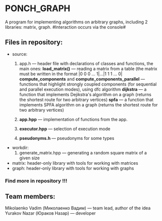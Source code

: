 # PONCH_GRAPH

A program for implementing algorithms on arbitrary graphs, including 2 libraries: matrix, graph.
#Interaction occurs via the console#

## Files in repository:

- source:
  1) app.h — header file with declarations of classes and functions, the main ones:
     **load_matrix()** — reading a matrix from a table (the matrix must be written in the format |0 0 0 ... 1|...|1 1 1 ... 0|
     **compute_components** and **compute_components_parallel** — functions that highlight strongly coupled components (for sequential and parallel execution modes), using dfc algorithm
     **dijkstra** — a function that implements Dejikstra's algorithm on a graph (returns the shortest route for two arbitrary vertices)
     **spfa** — a function that implements SPFA algorithm on a graph (returns the shortest route for two arbitrary vertices)

  2) **app.hpp** — implementation of functions from the app.
  3) **executor.hpp** — selection of execution mode
  4) **pseudonyms.h** — pseudonyms for some types
- workdir:
  1) generate_matrix.hpp — generating a random square matrix of a given size
- matrix: header-only library with tools for working with matrices
- graph: header-only library with tools for working with graphs

### Find more in repository !!!

## Team members:

Mikolaenko Vadim (Миколаенко Вадим) — team lead, author of the idea 
Yurakov Nazar (Юраков Назар) — developer 
